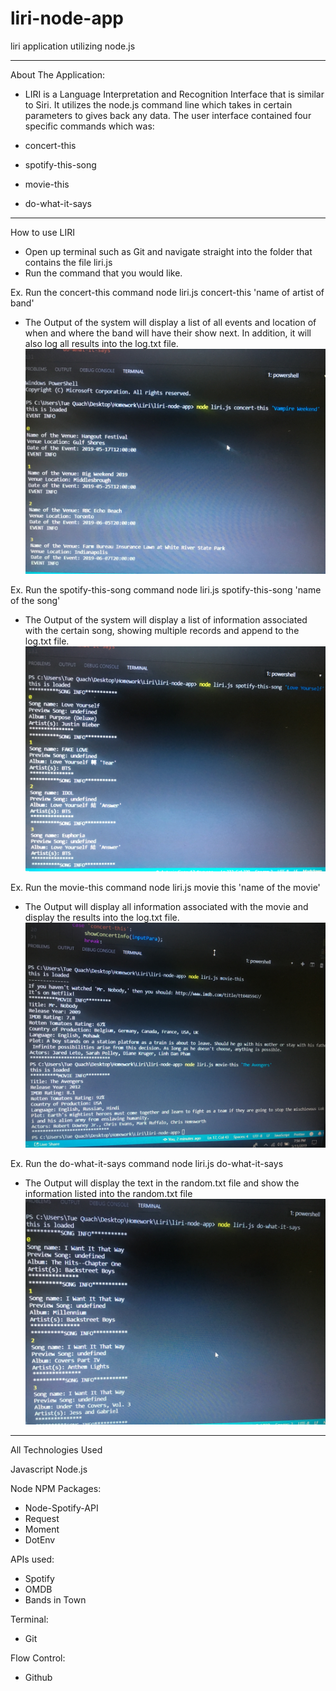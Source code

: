 # liri-node-app
liri application utilizing node.js
*************************************************************************
About The Application: 
- LIRI is a Language Interpretation and Recognition Interface that is similar to Siri. It utilizes the node.js command line which takes in certain parameters to gives back any data. The user interface contained four specific commands which was:

- concert-this
- spotify-this-song
- movie-this
- do-what-it-says
*******************************************************************************
How to use LIRI
- Open up terminal such as Git and navigate straight into the folder that contains the file liri.js 
- Run the command that you would like.

Ex. Run the concert-this command
 node liri.js concert-this 'name of artist of band'
 - The Output of the system will display a list of all events and location of when and where the band will have their show next. In addition, it will also log all results into the log.txt file.
 ![alt text](https://github.com/tuequach/liri-node-app/blob/master/Images%20from%20Application%20Working/concert-this.jpeg)

Ex. Run the spotify-this-song command
node liri.js spotify-this-song 'name of the song'
- The Output of the system will display a list of information associated with the certain song, showing multiple records and append to the log.txt file.
![alt text](https://github.com/tuequach/liri-node-app/blob/master/Images%20from%20Application%20Working/spotify-this-song.jpeg)

Ex. Run the movie-this command
node liri.js movie this 'name of the movie'
- The Output will display all information associated with the movie and display the results into the log.txt file.
![alt text](https://github.com/tuequach/liri-node-app/blob/master/Images%20from%20Application%20Working/movie-this.jpeg)

Ex. Run the do-what-it-says command
node liri.js do-what-it-says
- The Output will display the text in the random.txt file and show the information listed into the random.txt file 
![alt text](https://github.com/tuequach/liri-node-app/blob/master/Images%20from%20Application%20Working/Do-what-it-say.jpeg)

*******************************************************************************

All Technologies Used

Javascript
Node.js

Node NPM Packages: 
- Node-Spotify-API
- Request
- Moment
- DotEnv

APIs used: 
- Spotify
- OMDB
- Bands in Town

Terminal: 
- Git

Flow Control:
- Github 
